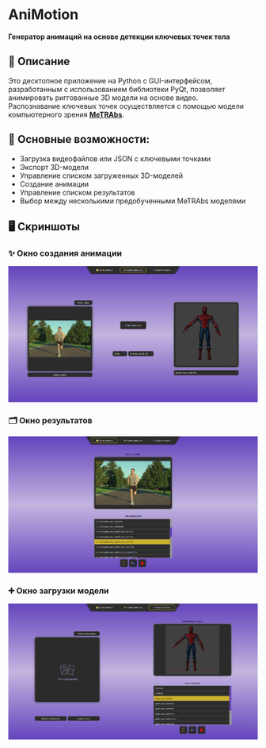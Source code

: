 # AniMotion  
**Генератор анимаций на основе детекции ключевых точек тела**

## 📖 Описание  
Это десктопное приложение на Python с GUI-интерфейсом, разработанным с использованием библиотеки PyQt, позволяет анимировать риггованные 3D модели на основе видео.  
Распознавание ключевых точек осуществляется с помощью модели компьютерного зрения [**MeTRAbs**](https://github.com/isarandi/metrabs/tree/master?tab=readme-ov-file#metrabs-absolute-3d-human-pose-estimator).

## 🔧 Основные возможности:

- Загрузка видеофайлов или JSON с ключевыми точками  
- Экспорт 3D-модели  
- Управление списком загруженных 3D-моделей  
- Создание анимации  
- Управление списком результатов  
- Выбор между несколькими предобученными MeTRAbs моделями  

## 🖥️ Скриншоты

### ✨ Окно создания анимации
![Главное окно](Source/Images/screenshot_main.png)

### 🗂 Окно результатов
![Окно результатов](Source/Images/screenshot_results.png)

### ➕ Окно загрузки модели
![Окно загрузки модели](Source/Images/screenshot_model_upload.png)
